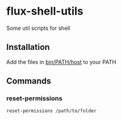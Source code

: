 # flux-shell-utils

Some util scripts for shell

## Installation

Add the files in [bin/PATH/host](bin/PATH/host) to your PATH

## Commands

### reset-permissions

```shell
reset-permissions /path/to/folder
```
